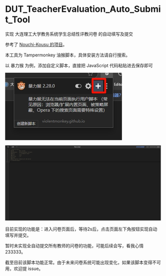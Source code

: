 # DUT_TeacherEvaluation_Auto_Submit_Tool
实现 大连理工大学教务系统学生总结性评教问卷 的自动填写及提交

参考了 [Nouchi-Kousu 的项目](https://github.com/Nouchi-Kousu/Dlut_auto-StudentSummativeEvaluation)。

本工具为 Tampermonkey 油猴脚本，具体安装方法请自行搜索。

以 暴力猴 为例，添加自定义脚本，直接把 JavaScript 代码粘贴进去保存即可

![PixPin_2024-11-25_09-21-14](./image/PixPin_2024-11-25_09-21-14.jpg)

![PixPin_2024-11-25_09-20-08](./image/PixPin_2024-11-25_09-20-08.jpg)

目前实现的功能是：进入问卷页面后，等待2s后，点击页面左下角按钮实现自动填写并提交。

暂时未实现全自动提交所有教师的问卷的功能，可能后续会写，看我心情 233333。

截至目前该脚本功能正常。由于未来问卷系统可能出现变化，如果该脚本变得不可用，欢迎提 issue。
